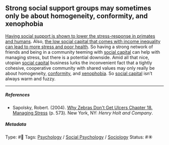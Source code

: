 ## Strong social support groups may sometimes only be about homogeneity, conformity, and xenophobia

[Having social support is shown to lower the stress-response in primates](Having%20social%20support%20is%20shown%20to%20lower%20the%20stress-response%20in%20primates.md) [and humans](Having%20social%20support%20is%20shown%20to%20lower%20the%20stress-response%20in%20humans.md). Also, [the low social capital that comes with income inequality can lead to more stress and poor health](The%20low%20social%20capital%20that%20comes%20with%20income%20inequality%20can%20lead%20to%20more%20stress%20and%20poor%20health.md). So having a strong network of friends and being in a community teeming with [social capital](Social%20capital.md) can help with managing stress, but there is a potential downside. Amid all that nice, utopian [social capital](Social%20capital.md) business lurks the inconvenient fact that a tightly cohesive, cooperative community with shared values may only really be about homogeneity, [conformity](Conformity.md), and [xenophobia](Xenophobia.md). So [social capital](Social%20capital.md) isn’t always warm and fuzzy.

---

##### References

* Sapolsky, Robert. (2004). [Why Zebras Don't Get Ulcers Chapter 18. Managing Stress](Why%20Zebras%20Don't%20Get%20Ulcers%20Chapter%2018.%20Managing%20Stress.md) (p. 573). New York, NY: *Henry Holt and Company*.

##### Metadata

Type: #🔴 
Tags: [Psychology](Psychology.md) / [Social Psychology](Social%20Psychology.md) / [Sociology](Sociology.md) 
Status: #☀️ 
